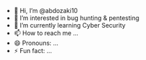 - 👋 Hi, I’m @abdozaki10
- 👀 I’m interested in bug hunting & pentesting
- 🌱 I’m currently learning Cyber Security
- 📫 How to reach me ...
- 😄 Pronouns: ...
- ⚡ Fun fact: ...

<!---
abdozaki10/abdozaki10 is a ✨ special ✨ repository because its `README.md` (this file) appears on your GitHub profile.
You can click the Preview link to take a look at your changes.
--->
